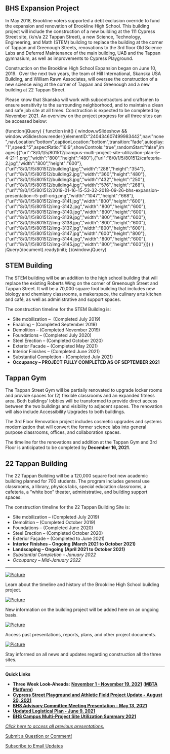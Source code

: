 BHS Expansion Project
---------------------

In May 2018, Brookline voters supported a debt exclusion override to fund the expansion and renovation of Brookline High School. This building project will include the construction of a new building at the 111 Cypress Street site, (k/n/a 22 Tappan Street), a new Science, Technology, Engineering, and Math (STEM) building to replace the building at the corner of Tappan and Greenough Streets, renovations to the 3rd floor Old Science Labs and Deferred Maintenance of the main building, UAB and the Tappan gymnasium, as well as improvements to Cypress Playground.  
  
​Construction on the Brookline High School Expansion began on June 10, 2019.  Over the next two years, the team of Hill International, Skanska USA Building, and William Rawn Associates, will oversee the construction of a new science wing at the corner of Tappan and Greenough and a new building at 22 Tappan Street.   
  
Please know that Skanska will work with subcontractors and craftsmen to ensure sensitivity to the surrounding neighborhood, and to maintain a clean and safe job site at all times. Construction is expected to be completed by November 2021. An overview on the project progress for all three sites can be accessed below: ​

(function(jQuery) {
function init() { window.wSlideshow && window.wSlideshow.render({elementID:"240434607499983442",nav:"none",navLocation:"bottom",captionLocation:"bottom",transition:"fade",autoplay:"1",speed:"5",aspectRatio:"16:9",showControls:"true",randomStart:"false",images:\[{"url":"8/0/1/5/801512/campus-multi-project-site-utilization-plan-5-4-21-1.png","width":"800","height":"480"},{"url":"8/0/1/5/801512/cafeteria-2.jpg","width":"800","height":"600"},{"url":"8/0/1/5/801512/building1.jpg","width":"288","height":"354"},{"url":"8/0/1/5/801512/building2.jpg","width":"360","height":"480"},{"url":"8/0/1/5/801512/building3.jpg","width":"432","height":"250"},{"url":"8/0/1/5/801512/building4.jpg","width":"576","height":"268"},{"url":"8/0/1/5/801512/2019-01-16-15-53-32-2018-09-26-bhs-expansion-presentation-r5-pdf-orig.png","width":"1047","height":"668"},{"url":"8/0/1/5/801512/img-3141.jpg","width":"800","height":"600"},{"url":"8/0/1/5/801512/img-3142.jpg","width":"800","height":"600"},{"url":"8/0/1/5/801512/img-3140.jpg","width":"800","height":"600"},{"url":"8/0/1/5/801512/img-3139.jpg","width":"800","height":"600"},{"url":"8/0/1/5/801512/img-3138.jpg","width":"800","height":"600"},{"url":"8/0/1/5/801512/img-3137.jpg","width":"800","height":"600"},{"url":"8/0/1/5/801512/img-3147.jpg","width":"600","height":"800"},{"url":"8/0/1/5/801512/img-3144.jpg","width":"800","height":"600"},{"url":"8/0/1/5/801512/img-3145.jpg","width":"800","height":"600"}\]}) }
jQuery(document).ready(init);
})(window.jQuery)

STEM Building
-------------

The STEM building will be an addition to the high school building that will replace the existing Roberts Wing on the corner of Greenough Street and Tappan Street. It will be a 70,000 square foot building that includes new biology and chemistry classrooms, a makerspace, the culinary arts kitchen and café, as well as administrative and support spaces.  
  
​The construction timeline for the STEM Building is:

*   Site mobilization –  (Completed July 2019)
*   Enabling – (Completed September 2019)
*   Demolition – (Completed November 2019)
*   Foundations – (Completed July 2020)
*   Steel Erection – (Completed October 2020)
*   Exterior Facade – (Completed May 2021)
*   Interior Finishes – (Completed June 2021)
*   Substantial Completion - (Completed July 2021)
*   **Occupancy – PROJECT FULLY COMPLETED AS OF SEPTEMBER 2021**

Tappan Gym
----------

The Tappan Street Gym will be partially renovated to upgrade locker rooms and provide spaces for (2) flexible classrooms and an expanded fitness area. Both buildings’ lobbies will be transformed to provide direct access between the two buildings and visibility to adjacent spaces. The renovation will also include Accessibility Upgrades to both buildings.   
  
The 3rd Floor Renovation project includes cosmetic upgrades and systems modernization that will convert the former science labs into general purpose classrooms, offices, and collaboration spaces.   
  
​The timeline for the renovations and addition at the Tappan Gym and 3rd Floor is anticipated to be completed by **December 16, 2021**.

22 Tappan Building
------------------

The 22 Tappan Building will be a 120,000 square foot new academic building planned for 700 students. The program includes general use classrooms, a library, physics labs, special education classrooms, a cafeteria, a “white box” theater, administrative, and building support spaces.  
  
​The construction timeline for the 22 Tappan Building Site is:

*   Site mobilization – (Completed July 2019)
*   Demolition – (Completed October 2019)
*   Foundations – (Completed June 2020)
*   Steel Erection – (Completed October 2020)
*   Exterior Façade – (Completed to June 2021)
*   **Interior Finishes – Ongoing (March 2021 to October 2021)**
*   **Landscaping – Ongoing (April 2021 to October 2021)**
*   _Substantial Completion – January 2022_
*   _Occupancy – Mid-January 2022_

* * *

[![Picture](/uploads/8/0/1/5/801512/published/curriculum-night-2_4.png?1630514809)](/expansion-updates.html)

Learn about the timeline and history of the Brookline High School building project.

[![Picture](/uploads/8/0/1/5/801512/published/curriculum-night-1_2.png?1630514807)](/expansion-faq.html)

​New information on the building project will be added here on an ongoing basis.

[![Picture](/uploads/8/0/1/5/801512/editor/curriculum-night-7_1.png?1549651914)](https://www.brookline.k12.ma.us/Page/1975)

Access past presentations, reports, plans, and other project documents.

[![Picture](/uploads/8/0/1/5/801512/curriculum-night_2_orig.png)](/expansion-project-calendar.html)

Stay informed on all news and updates regarding construction all the three sites.

* * *

**Quick Links**

*   **Three Week Look-Aheads:**​ ​**[November 1 - November 19, 2021](/uploads/8/0/1/5/801512/1_nov_-_19_nov.pdf)** (**[MBTA Platform](/uploads/8/0/1/5/801512/brookline_building_-_civil_look_ahead_schedule_-_21_november_1.pdf))**
*   [**Cypress Street Playground and Athletic Field Project Update - August 20, 2021**](/uploads/8/0/1/5/801512/cypress_st_playground_neighborhood_letter_august_20_2021.pdf)
*   [​​​​​​​​​**BHS Advisory Committee Meeting Presentation - May 13, 2021**](/uploads/8/0/1/5/801512/2021-05-13_school_building_committee_slides_-_final.pdf)​
*   **[Updated Logistical Plan - June 9, 2021](/uploads/8/0/1/5/801512/updated_logist_plan_for_posting_6.9.21.pdf)**​
*   **[​BHS Campus Multi-Project Site Utilization Summary 2021](/uploads/8/0/1/5/801512/campus_multi-project_site_utilization_plan.pdf)**

_[Click here to access all previous presentations.](https://www.brookline.k12.ma.us/Page/1975)_

[Submit a Question or Comment!](https://www.brooklinema.gov/FormCenter/Planning-Forms-14/BHS-Expansion-QuestionsComments-65)

[Subscribe to Email Updates](https://www.brooklinema.gov/list.aspx)